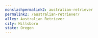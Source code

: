 ```yaml
---
﻿nonslashpermalink2: australian-retriever
permalink2: /australian-retriever/
alley: Australian Retriever
city: Hillsboro
state: Oregon
---
```


